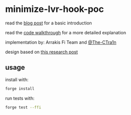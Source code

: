 # minimize-lvr-hook-poc

read the [blog post](https://google.com) for a basic introduction 

read the [code walkthrough](https://github.com/ArrakisFinance/minimize-lvr-hook-poc/blob/main/documentation/code-walkthrough.md) for a more detailed explanation

implementation by: Arrakis Fi Team and [@The-CTra1n](https://github.com/The-CTra1n)

design based on [this research post](https://ethresear.ch/t/lvr-minimization-in-uniswap-v4/15900)

## usage

install with:

```bash
forge install
```

run tests with:

```bash
forge test --ffi
```

